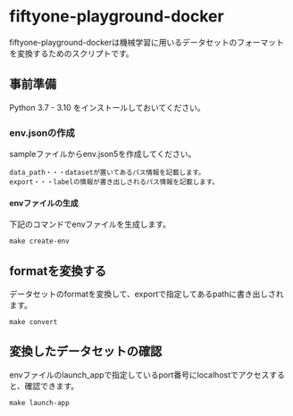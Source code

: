 # fiftyone-playground-docker
fiftyone-playground-dockerは機械学習に用いるデータセットのフォーマットを変換するためのスクリプトです。

## 事前準備
Python 3.7 - 3.10 をインストールしておいてください。

### env.jsonの作成
sampleファイルからenv.json5を作成してください。

```
data_path・・・datasetが置いてあるパス情報を記載します。
export・・・labelの情報が書き出しされるパス情報を記載します。

```

#### envファイルの生成
下記のコマンドでenvファイルを生成します。

```
make create-env
```

## formatを変換する
データセットのformatを変換して、exportで指定してあるpathに書き出しされます。

```
make convert
```

## 変換したデータセットの確認
envファイルのlaunch_appで指定しているport番号にlocalhostでアクセスすると、確認できます。

```
make launch-app
```
